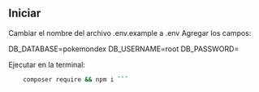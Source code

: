 ## Iniciar

Cambiar el nombre del archivo .env.example a .env
Agregar los campos:

DB_DATABASE=pokemondex
DB_USERNAME=root
DB_PASSWORD=

Ejecutar en la terminal: 

```bash 
    composer require && npm i ```